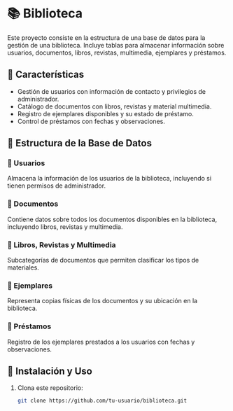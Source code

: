 # 📚 Biblioteca

Este proyecto consiste en la estructura de una base de datos para la gestión de una biblioteca. Incluye tablas para almacenar información sobre usuarios, documentos, libros, revistas, multimedia, ejemplares y préstamos.

## 📌 Características

- Gestión de usuarios con información de contacto y privilegios de administrador.
- Catálogo de documentos con libros, revistas y material multimedia.
- Registro de ejemplares disponibles y su estado de préstamo.
- Control de préstamos con fechas y observaciones.

## 📂 Estructura de la Base de Datos

### 🔹 Usuarios
Almacena la información de los usuarios de la biblioteca, incluyendo si tienen permisos de administrador.

### 🔹 Documentos
Contiene datos sobre todos los documentos disponibles en la biblioteca, incluyendo libros, revistas y multimedia.

### 🔹 Libros, Revistas y Multimedia
Subcategorías de documentos que permiten clasificar los tipos de materiales.

### 🔹 Ejemplares
Representa copias físicas de los documentos y su ubicación en la biblioteca.

### 🔹 Préstamos
Registro de los ejemplares prestados a los usuarios con fechas y observaciones.

## 🚀 Instalación y Uso

1. Clona este repositorio:
   ```bash
   git clone https://github.com/tu-usuario/biblioteca.git
